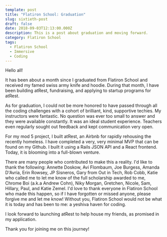 ```yaml
---
template: post
title: "Flatiron School: Graduation"
slug: sixtieth-post
draft: false
date: 2018-09-03T12:13:00.000Z
description: This is a post about graduation and moving forward.
category: Flatiron School
tags:
  - Flatiron School
  - Immersive
  - Coding
---
```


Hello all!

It has been about a month since I graduated from Flatiron School and received my famed swiss army knife and hoodie. During that month, I have been building atRest, fundraising, and applying to startup programs for atRest. 

As for graduation, I could not be more honored to have passed through all the coding challenges with a cohort of brilliant, kind, supportive techies. My instructors were fantastic. No question was ever too small to answer and they were available constantly. It was an ideal student experience. Teachers even regularly sought out feedback and kept communication very open.  

For my mod 5 project, I built atRest, an Airbnb for rapidly rehousing the recently homeless. I have completed a very, very minimal MVP that can be found on my Github. I built it using a Rails JSON API and a React frontend. Today, it is blooming into a full-blown venture.

There are many people who contributed to make this a reality. I'd like to thank the following: Annette Doskow, Avi Flombaum, Joe Burgess, Amanda D'Avria, Erin Rowsey, JP Sisneros, Gary from Out in Tech, Rob Cobb, Katie who called me to let me know of the full scholarship awarded to me, Chrome Boi (a.k.a Andrew Cohn), Niky Morgan, Gretchen, Nicole, Sam, Hillary, Paul, and Katie Zemel. I'd love to thank everyone in Flatiron School who made this happen, so if I have forgotten or missed anyone, please forgive me and let me know! Without you, Flatiron School would not be what it is today and has been to me: a yeshiva haven for coding. 

I look forward to launching atRest to help house my friends, as promised in my application.

Thank you for joining me on this journey! 
